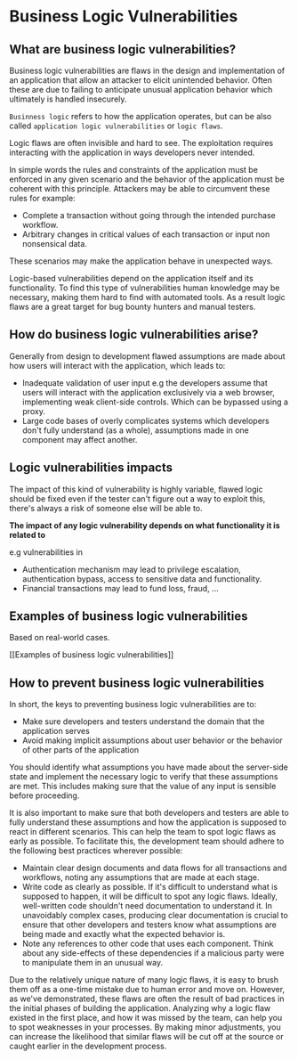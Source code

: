 # Business Logic Vulnerabilities

## What are business logic vulnerabilities?

Business logic vulnerabilities are flaws in the design and implementation of an application that allow an attacker to elicit unintended behavior. Often these are due to failing to anticipate unusual application behavior which ultimately is handled insecurely.

`Businness logic` refers to how the application operates, but can be also called `application logic vulnerabilities` or `logic flaws`.

Logic flaws are often invisible and hard to see. The exploitation requires interacting with the application in ways developers never intended. 

In simple words the rules and constraints of the application must be enforced in any given scenario and the behavior of the application must be coherent with this principle. Attackers may be able to circumvent these rules for example:

- Complete a transaction without going through the intended purchase workflow.
- Arbitrary changes in critical values of each transaction or input non nonsensical data.

These scenarios may make the application behave in unexpected ways.

Logic-based vulnerabilities depend on the application itself and its functionality. To find this type of vulnerabilities human knowledge may be necessary, making them hard to find with automated tools. As a result logic flaws are a great target for bug bounty hunters and manual testers.

## How do business logic vulnerabilities arise?

Generally from design to development flawed assumptions are made about how users will interact with the application, which leads to:

- Inadequate validation of user input e.g the developers assume that users will interact with the application exclusively via a web browser, implementing weak client-side controls. Which can be bypassed using a proxy.
- Large code bases of overly complicates systems which developers don't fully understand (as a whole), assumptions made in one component may affect another.

## Logic vulnerabilities impacts

The impact of this kind of vulnerability is highly variable, flawed logic should be fixed even if the tester can't figure out a way to exploit this, there's always a risk of someone else will be able to.

**The impact of any logic vulnerability depends on what functionality it is related to**

e.g vulnerabilities in
- Authentication mechanism may lead to privilege escalation, authentication bypass, access to sensitive data and functionality.
- Financial transactions may lead to fund loss, fraud, ...

## Examples of business logic vulnerabilities

Based on real-world cases.

[[Examples of business logic vulnerabilities]]


## How to prevent business logic vulnerabilities

In short, the keys to preventing business logic vulnerabilities are to:

-   Make sure developers and testers understand the domain that the application serves
-   Avoid making implicit assumptions about user behavior or the behavior of other parts of the application

You should identify what assumptions you have made about the server-side state and implement the necessary logic to verify that these assumptions are met. This includes making sure that the value of any input is sensible before proceeding.

It is also important to make sure that both developers and testers are able to fully understand these assumptions and how the application is supposed to react in different scenarios. This can help the team to spot logic flaws as early as possible. To facilitate this, the development team should adhere to the following best practices wherever possible:

-   Maintain clear design documents and data flows for all transactions and workflows, noting any assumptions that are made at each stage.
-   Write code as clearly as possible. If it's difficult to understand what is supposed to happen, it will be difficult to spot any logic flaws. Ideally, well-written code shouldn't need documentation to understand it. In unavoidably complex cases, producing clear documentation is crucial to ensure that other developers and testers know what assumptions are being made and exactly what the expected behavior is.
-   Note any references to other code that uses each component. Think about any side-effects of these dependencies if a malicious party were to manipulate them in an unusual way.

Due to the relatively unique nature of many logic flaws, it is easy to brush them off as a one-time mistake due to human error and move on. However, as we've demonstrated, these flaws are often the result of bad practices in the initial phases of building the application. Analyzing why a logic flaw existed in the first place, and how it was missed by the team, can help you to spot weaknesses in your processes. By making minor adjustments, you can increase the likelihood that similar flaws will be cut off at the source or caught earlier in the development process.


